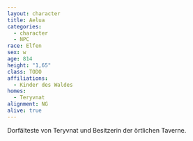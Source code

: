 ```yaml
---
layout: character
title: Aelua
categories:
  - character
  - NPC
race: Elfen
sex: w
age: 814
height: "1,65"
class: TODO
affiliations:
  - Kinder des Waldes
homes:
  - Teryvnat
alignment: NG
alive: true
---
```


Dorfälteste von Teryvnat und Besitzerin der örtlichen Taverne.